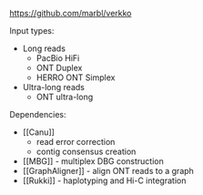 https://github.com/marbl/verkko

Input types:
- Long reads
	- PacBio HiFi
	- ONT Duplex
	- HERRO ONT Simplex
- Ultra-long reads
	- ONT ultra-long

Dependencies:
- [[Canu]]
	- read error correction
	- contig consensus creation
- [[MBG]] - multiplex DBG construction
- [[GraphAligner]] - align ONT reads to a graph
- [[Rukki]] - haplotyping and Hi-C integration



